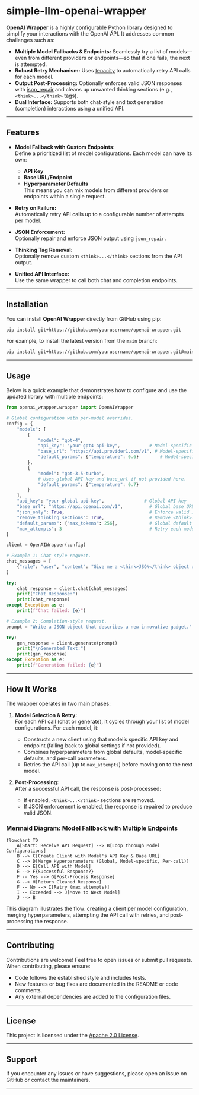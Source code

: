 # simple-llm-openai-wrapper

**OpenAI Wrapper** is a highly configurable Python library designed to simplify your interactions with the OpenAI API. It addresses common challenges such as:

- **Multiple Model Fallbacks & Endpoints:** Seamlessly try a list of models—even from different providers or endpoints—so that if one fails, the next is attempted.
- **Robust Retry Mechanism:** Uses [tenacity](https://github.com/jd/tenacity) to automatically retry API calls for each model.
- **Output Post-Processing:** Optionally enforces valid JSON responses with [json_repair](https://pypi.org/project/json-repair/) and cleans up unwanted thinking sections (e.g., `<think>...</think>` tags).
- **Dual Interface:** Supports both chat-style and text generation (completion) interactions using a unified API.

---

## Features

- **Model Fallback with Custom Endpoints:**  
  Define a prioritized list of model configurations. Each model can have its own:
  - **API Key**
  - **Base URL/Endpoint**
  - **Hyperparameter Defaults**  
  This means you can mix models from different providers or endpoints within a single request.

- **Retry on Failure:**  
  Automatically retry API calls up to a configurable number of attempts per model.

- **JSON Enforcement:**  
  Optionally repair and enforce JSON output using `json_repair`.

- **Thinking Tag Removal:**  
  Optionally remove custom `<think>...</think>` sections from the API output.

- **Unified API Interface:**  
  Use the same wrapper to call both chat and completion endpoints.

---

## Installation

You can install **OpenAI Wrapper** directly from GitHub using pip:

```bash
pip install git+https://github.com/yourusername/openai-wrapper.git
```

For example, to install the latest version from the `main` branch:

```bash
pip install git+https://github.com/yourusername/openai-wrapper.git@main
```

---

## Usage

Below is a quick example that demonstrates how to configure and use the updated library with multiple endpoints:

```python
from openai_wrapper.wrapper import OpenAIWrapper

# Global configuration with per-model overrides.
config = {
    "models": [
        {
            "model": "gpt-4",
            "api_key": "your-gpt4-api-key",           # Model-specific API key (overrides global)
            "base_url": "https://api.provider1.com/v1", # Model-specific endpoint (overrides global)
            "default_params": {"temperature": 0.6}        # Model-specific hyperparameters
        },
        {
            "model": "gpt-3.5-turbo",
            # Uses global API key and base_url if not provided here.
            "default_params": {"temperature": 0.7}
        }
    ],
    "api_key": "your-global-api-key",               # Global API key
    "base_url": "https://api.openai.com/v1",          # Global base URL
    "json_only": True,                                # Enforce valid JSON output
    "remove_thinking_sections": True,                 # Remove <think>...</think> sections from responses
    "default_params": {"max_tokens": 256},            # Global default hyperparameters
    "max_attempts": 3                                 # Retry each model up to 3 times
}

client = OpenAIWrapper(config)

# Example 1: Chat-style request.
chat_messages = [
    {"role": "user", "content": "Give me a <think>JSON</think> object describing a futuristic vehicle."}
]

try:
    chat_response = client.chat(chat_messages)
    print("Chat Response:")
    print(chat_response)
except Exception as e:
    print(f"Chat failed: {e}")

# Example 2: Completion-style request.
prompt = "Write a JSON object that describes a new innovative gadget."

try:
    gen_response = client.generate(prompt)
    print("\nGenerated Text:")
    print(gen_response)
except Exception as e:
    print(f"Generation failed: {e}")
```

---

## How It Works

The wrapper operates in two main phases:

1. **Model Selection & Retry:**  
   For each API call (chat or generate), it cycles through your list of model configurations. For each model, it:
   - Constructs a new client using that model’s specific API key and endpoint (falling back to global settings if not provided).
   - Combines hyperparameters from global defaults, model-specific defaults, and per-call parameters.
   - Retries the API call (up to `max_attempts`) before moving on to the next model.

2. **Post-Processing:**  
   After a successful API call, the response is post-processed:
   - If enabled, `<think>...</think>` sections are removed.
   - If JSON enforcement is enabled, the response is repaired to produce valid JSON.

### Mermaid Diagram: Model Fallback with Multiple Endpoints

```mermaid
flowchart TD
    A[Start: Receive API Request] --> B[Loop through Model Configurations]
    B --> C[Create Client with Model's API Key & Base URL]
    C --> D[Merge Hyperparameters (Global, Model-specific, Per-call)]
    D --> E[Call API with Model]
    E --> F{Successful Response?}
    F -- Yes --> G[Post-Process Response]
    G --> H[Return Cleaned Response]
    F -- No --> I[Retry (max attempts)]
    I -- Exceeded --> J[Move to Next Model]
    J --> B
```

This diagram illustrates the flow: creating a client per model configuration, merging hyperparameters, attempting the API call with retries, and post-processing the response.

---

## Contributing

Contributions are welcome! Feel free to open issues or submit pull requests. When contributing, please ensure:
- Code follows the established style and includes tests.
- New features or bug fixes are documented in the README or code comments.
- Any external dependencies are added to the configuration files.

---

## License

This project is licensed under the [Apache 2.0 License](https://www.apache.org/licenses/LICENSE-2.0).

---

## Support

If you encounter any issues or have suggestions, please open an issue on GitHub or contact the maintainers.



---
